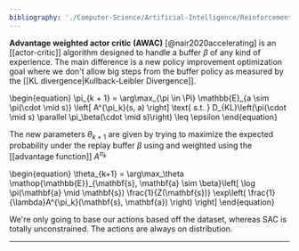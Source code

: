 ```yaml
---
bibliography: './Computer-Science/Artificial-Intelligence/Reinforcement-Learning/papers.bib'
---
```


**Advantage weighted actor critic (AWAC)** [@nair2020accelerating] is an [[actor-critic]] algorithm designed to handle a buffer $\beta$ of any kind of experience. The main difference is a new policy improvement optimization goal where we don't allow big steps from the buffer policy as measured by the [[KL divergence|Kullback-Leibler Divergence]].

\begin{equation}
\pi_{k + 1} = \arg\max_{\pi \in \Pi} \mathbb{E}\_{a \sim \pi(\cdot \mid s)} \left[ A^{\pi_k}(s, a) \right] \text{ s.t. } D_{KL}\left(\pi(\cdot \mid s) \parallel \pi_\beta(\cdot \mid s)\right) \leq \epsilon
\end{equation}



The new parameters $\theta_{k+1}$ are given by trying to maximize the expected probability under the replay buffer $\beta$ using and weighted using the [[advantage function]] $A^{\pi_k}$

\begin{equation}
\theta_{k+1} = \arg\max_\theta \mathop{\mathbb{E}}_{\mathbf{s}, \mathbf{a} \sim \beta}\left[ \log \pi(\mathbf{a} \mid \mathbf{s}) \frac{1}{Z(\mathbf{s})} \exp\left( \frac{1}{\lambda}A^{\pi_k}(\mathbf{s}, \mathbf{a}) \right) \right]
\end{equation}

We're only going to base our actions based off the dataset, whereas SAC is totally unconstrained. The actions are always on distribution.

---